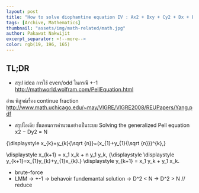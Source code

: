 ```yaml
---
layout: post
title: "How to solve diophantine equation IV : Ax2 + Bxy + Cy2 + Dx + Ey + F = 0"
tags: [Archive, Mathematics]
thumbnail: "assets/img/math-related/math.jpg"
author: Pakawat Nakwijit
excerpt_separator: <!--more-->
color: rgb(19, 196, 165)
---
```


## TL;DR


<!--more-->

* สรุป idea การใช้ even/odd ในกรณี +-1
http://mathworld.wolfram.com/PellEquation.html

อ่าน
พิสูจน์เรื่อง continue fraction
http://www.math.uchicago.edu/~may/VIGRE/VIGRE2008/REUPapers/Yang.pdf

* สรุปไอเดีย ขั้นตอนการคำนวนอย่างเป็นระบบ
Solving the generalized Pell equation x2 − Dy2 = N

{\displaystyle x_{k}+y_{k}{\sqrt {n}}=(x_{1}+y_{1}{\sqrt {n}})^{k},}

\displaystyle x_{k+1} = x_1 x_k + n y_1 y_k,
{\displaystyle \displaystyle y_{k+1}=x_{1}y_{k}+y_{1}x_{k}.} \displaystyle y_{k+1} = x_1 y_k + y_1 x_k.

* brute-force
* LMM
-> +-1
-> behavoir fundemantal solution
-> D^2 < N -> D^2 > N // reduce